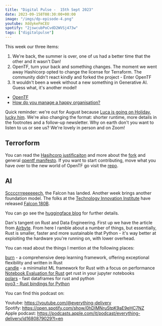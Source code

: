 ```yaml
---
title: "Digital Pulse -  15th Sept 2023"
date: 2023-09-158T08:30:00+00:00
image: "/imgs/dp-episode-4.png"
youtube: XddykeFmCEU
spotify: "2jswcubPoCvdD2WVSj473w"
tags: ["digitalpulse"]
---
```


This week our three items:

1. We're back, the summer is over, one of us had a better time that the other and it wasn't Dan! 
2. OpenTF, turn your back and something changes. The moment we went away Hashicorp opted to change the license for Terraform. The community didn't react kindly and forked the project - Enter OpenTF
3. It wouldn't been a week without a new something in Generative AI. Guess what, it's another model!

- [OpenTF](#Terrorform)
- [How do you manage a happy organisation?](#HappyOrg)

Quick reminder: we're out for August because [Luca is going on Holiday, lucky him](https://www.youtube.com/watch?v=Bxauqa7rJgI). We're also changing the format: shorter runtime, more details in the footnotes and a follow-up newsletter. Why on earth don't you want to listen to us or see us? We're lovely in person and on Zoom! 

<!--more-->

## Terrorform
You can read the [Hasihcorp justificaiton](https://www.hashicorp.com/license-faq#why-is-hashicorp-making-this-change) and more about the [fork](https://opentf.org/fork) and general [opentf manifesto](https://opentf.org/). If you want to start contributing, move what you have over to the new world of OpenTF go visit the [repo](https://github.com/opentffoundation/opentf).

## AI
[Sccccrrreeeeeech](https://www.youtube.com/watch?v=O7iyvOQ4gac), the Falcon has landed. Another week brings another foundation model. The folks at the [Technology Innovation Institute](https://falconllm.tii.ae/index.html) have released [Falcon 180B](https://falconllm.tii.ae/falcon-180b.html).

You can go see the [huggingface blog](https://huggingface.co/blog/falcon-180b) for further details.

Dan's tangent on Rust and Data Engineering. First up we have the article from [Airbyte](https://airbyte.com/blog/rust-for-data-engineering). From here I ramble about a number of things, but essentially, Rust is smaller, faster and more sustainable that Python - it's way better at exploiting the hardware you're running on, with lower overhead.

You can read about the things I mention at the following places:

[burn](https://github.com/burn-rs/burn) - a comprehensive deep learning framework, offering exceptional flexibility and written in Rust  
[candle](https://github.com/huggingface/candle) - a minimalist ML framework for Rust with a focus on performance  
[Notebook Evaluation for Rust](https://github.com/evcxr/evcxr) get rust in your jupyter notebooks  
[polars](https://www.pola.rs/) - fast dataframes for rust and python  
[pyo3 - Rust bindings for Python](https://github.com/PyO3/pyo3)  

You can find this podcast on:

Youtube: https://youtube.com/@everything-delivery  
Spotify: https://open.spotify.com/show/0hDIMNruStpK9aE9eHC7NZ  
Apple podcast: https://podcasts.apple.com/it/podcast/everything-delivery/id1680879029?l=en  
